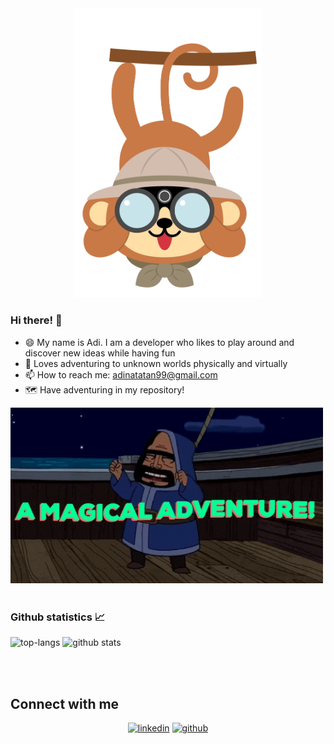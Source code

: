 <div align="center">
<img width="300px" alt="Happy monkey adventurer" src="https://raw.githubusercontent.com/adinata15/adinata15/master/assets/monkey.jpg">
</div>

### Hi there! 👋
- 😄 My name is Adi. I am a developer who likes to play around and discover new ideas while having fun
- 🌱 Loves adventuring to unknown worlds physically and virtually 
- 📫 How to reach me: adinatatan99@gmail.com
- 🗺️ Have adventuring in my repository!

<img width="500px" alt="Enjoy your adventure here :D" src="https://raw.githubusercontent.com/adinata15/adinata15/master/assets/adventure_time.gif">

<br/>
<br/>

### Github statistics 📈
![top-langs](https://github-readme-stats.vercel.app/api/top-langs?username=adinata15&show_icons=true&theme=monokai)
![github stats](https://github-readme-stats.vercel.app/api?username=adinata15&show_icons=true&theme=monokai)

<br/> 
<br/>

## Connect with me

<div align="center">
<a href="https://www.linkedin.com/in/adinata-tan99" target="_blank"><img src=https://img.shields.io/badge/linkedin-%231E77B5.svg?&style=for-the-badge&logo=linkedin&logoColor=white alt=linkedin style="margin-bottom: 5px;" /></a>  
<a href="https://github.com/adinata15" target="_blank"><img src=https://img.shields.io/badge/github-%2324292e.svg?&style=for-the-badge&logo=github&logoColor=white alt=github style="margin-bottom: 5px;" /></a>
</div>  
  
<br/>  

